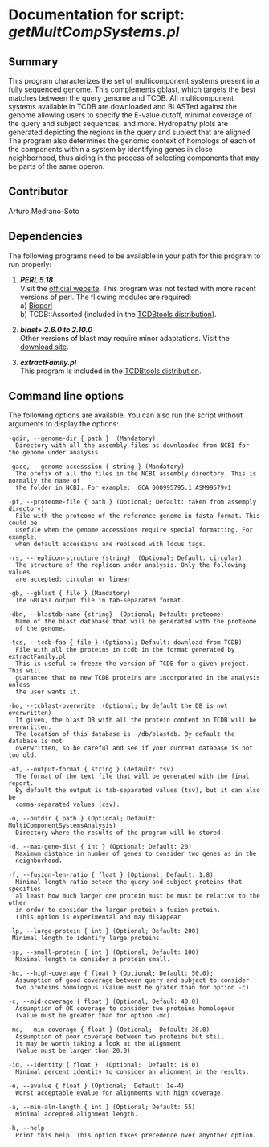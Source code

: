 # Documentation for script: _getMultCompSystems.pl_

## Summary
This program characterizes the set of multicomponent systems present in a fully sequenced genome. 
This complements gblast, which targets the best matches between the query genome and TCDB. 
All multicomponent systems available in TCDB are downloaded and BLASTed against the genome 
allowing users to specify the E-value cutoff, minimal coverage of the query and subject sequences, 
and more. Hydropathy plots are generated depicting the regions in the query and subject that are 
aligned. The program also determines the genomic context of homologs of each of the components 
within a system by identifying genes in close neighborhood, thus aiding in the process of selecting 
components that may be parts of the same operon.


## Contributor
Arturo Medrano-Soto


## Dependencies
The following programs need to be available in your path for this 
program to run properly:

1. **_PERL 5.18_**  
Visit the [official website](https://www.perl.org/). This program was not tested with more recent 
versions of perl. The fllowing modules are required:  
  a) [Bioperl](https://bioperl.org/)  
  b) TCDB::Assorted (included in the [TCDBtools distribution](https://github.com/SaierLaboratory/TCDBtools)).  

2. **_blast+ 2.6.0 to 2.10.0_**  
Other versions of blast may require minor adaptations. Visit the
[download site](https://blast.ncbi.nlm.nih.gov/Blast.cgi?PAGE_TYPE=BlastDocs&DOC_TYPE=Download). 

3. **_extractFamily.pl_**  
This program is included in the [TCDBtools distribution](https://github.com/SaierLaboratory/TCDBtools). 



## Command line options
The following options are available. You can also run the 
script without arguments to display the options:

    -gdir, --genome-dir { path }  (Mandatory)
      Directory with all the assembly files as downloaded from NCBI for the genome under analysis.

    -gacc, --genome-accesssion { string } (Mandatory)
      The prefix of all the files in the NCBI assembly directory. This is normally the name of
      the folder in NCBI. For example:  GCA_000995795.1_ASM99579v1

    -pf, --proteome-file { path } (Optional; Default: taken from assemply directory)
      File with the proteome of the reference genome in fasta format. This could be
      usefule when the genome accessions require special formatting. For example, 
      when default accessions are replaced with locus tags.

    -rs, --replicon-structure {string}  (Optional; Default: circular)
      The structure of the replicon under analysis. Only the following values
      are accepted: circular or linear

    -gb, --gblast { file } (Mandatory)
      The GBLAST output file in tab-separated format.

    -dbn, --blastdb-name {string}  (Optional; Default: proteome)
      Name of the blast database that will be generated with the proteome
      of the genome.

    -tcs, --tcdb-faa { file } (Optional; Default: download from TCDB)
      File with all the proteins in tcdb in the format generated by extractFamily.pl
      This is useful to freeze the version of TCDB for a given project. This will
      guarantee that no new TCDB proteins are incorporated in the analysis unless
      the user wants it.

    -bo, --tcblast-overwrite  (Optional; by default the DB is not overwritten)
      If given, the blast DB with all the protein content in TCDB will be overwritten.
      The location of this database is ~/db/blastdb. By default the database is not
      overwritten, so be careful and see if your current database is not too old.

    -of, --output-format { string } (default: tsv)
      The format of the text file that will be generated with the final report.
      By default the output is tab-separated values (tsv), but it can also be
      comma-separated values (csv).

    -o, --outdir { path } (Optional; Default: MultiComponentSystemsAnalysis)
      Directory where the results of the program will be stored.

    -d, --max-gene-dist { int } (Optional; Default: 20)
      Maximum distance in number of genes to consider two genes as in the
      neighborhood.

    -f, --fusion-len-ratio { float } (Optional; Default: 1.8)
      Minimal length ratio beteen the query and subject proteins that specifies
      al least how much larger one protein must be must be relative to the other
      in order to consider the larger protein a fusion protein.
      (This option is experimental and may disappear

    -lp, --large-protein { int } (Optional; Default: 200)
     Minimal length to identify large proteins.

    -sp, --small-protein { int } (Optional; Default: 100)
      Maximal length to consider a protein small.

    -hc, --high-coverage { float } (Optional; Default: 50.0);
      Assumption of good coverage between query and subject to consider
      two proteins homologous (value must be grater than for option -c).

    -c, --mid-coverage { float } (Optional; Defaul: 40.0)
      Assumption of OK coverage to consider two proteins homologous
      (value must be greater than for option -mc).

    -mc, --min-coverage { float } (Optional;  Default: 30.0)
      Assumption of poor coverage between two proteins but still
      it may be worth taking a look at the alignment
      (Value must be larger than 20.0)

    -id, --identity { float }  (Optional;  Default: 18.0)
      Minimal percent identity to consider an alignment in the results.

    -e, --evalue { float } (Optional;  Default: 1e-4)
      Worst acceptable evalue for alignments with high coverage.

    -a, --min-aln-length { int } (Optional; Default: 55)
      Minimal accepted alignment length.

    -h, --help
      Print this help. This option takes precedence over anyother option.
